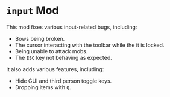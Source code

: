# ``input`` Mod
This mod fixes various input-related bugs, including:
* Bows being broken.
* The cursor interacting with the toolbar while the it is locked.
* Being unable to attack mobs.
* The ``ESC`` key not behaving as expected.

It also adds various features, including:
* Hide GUI and third person toggle keys.
* Dropping items with ``Q``.
